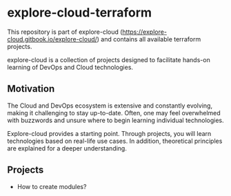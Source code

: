 # explore-cloud-terraform

This repository is part of explore-cloud (https://explore-cloud.gitbook.io/explore-cloud/) and contains all available terraform projects.

explore-cloud is a collection of projects designed to facilitate hands-on learning of DevOps and Cloud technologies.


## Motivation
The Cloud and DevOps ecosystem is extensive and constantly evolving, making it challenging to stay up-to-date. Often, one may feel overwhelmed with buzzwords and unsure where to begin learning individual technologies. 

Explore-cloud provides a starting point. Through projects, you will learn technologies based on real-life use cases. In addition, theoretical principles are explained for a deeper understanding.

## Projects

- How to create modules?
